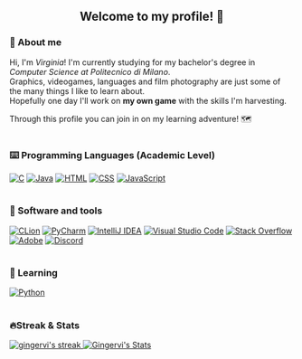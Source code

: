 <h2 align ="center" >
   Welcome to my profile! 🐾 
</h2>

### 👀 About me 

Hi, I'm <i>Virginia</i>! I'm currently studying for my bachelor's degree in <em>Computer Science at Politecnico di Milano</em>. <br>
Graphics, videogames, languages and film photography are just some of the many things I like to learn about. <br> Hopefully one day I'll work on <b>my own game</b> with the skills I'm harvesting.

Through this profile you can join in on my learning adventure! 🗺️

#

### ⌨️ Programming Languages (Academic Level)

<p>
  <a href="https://github.com/search?q=user%3ADenverCoder1+language%3Ac"><img alt="C" src="https://custom-icon-badges.demolab.com/badge/C-03599C.svg?logo=c-in-hexagon&   logoColor=white"></a>
    <a href="https://github.com/search?q=user%3ADenverCoder1+language%3Ajava"><img alt="Java" src="https://custom-icon-badges.demolab.com/badge/Java-007396.svg?logo=java&logoColor=white"></a>
    <a href="https://github.com/search?q=user%3ADenverCoder1+language%3Ahtml"><img alt="HTML" src="https://img.shields.io/badge/HTML-E34F26.svg?logo=html5&logoColor=white"></a>
    <a href="https://github.com/search?q=user%3ADenverCoder1+language%3Acss"><img alt="CSS" src="https://img.shields.io/badge/CSS-1572B6.svg?logo=css3&logoColor=white"></a>
    <a href="https://github.com/search?q=user%3ADenverCoder1+language%3Ajavascript"><img alt="JavaScript" src="https://img.shields.io/badge/JavaScript-F7DF1E.svg?logo=javascript&logoColor=black"></a>
</p>

#

### 🔧 Software and tools

<p>
    <a href="#"><img alt="CLion" src="https://img.shields.io/badge/CLion-5A6EDC?logo=clion&logoColor=white"></a>
    <a href="#"><img alt="PyCharm" src="https://img.shields.io/badge/PyCharm-2cd679?logo=pycharm&logoColor=white"></a>
    <a href="#"><img alt="IntelliJ IDEA" src="https://img.shields.io/badge/IntelliJIDEA-dc2c74.svg?logo=intellij-idea&logoColor=white"></a>
    <a href="#"><img alt="Visual Studio Code" src="https://img.shields.io/badge/Visual%20Studio%20Code-0078d7.svg?logo=visual-studio-code&logoColor=white"></a>
    <a href="#"><img alt="Stack Overflow" src="https://img.shields.io/badge/-Stack%20Overflow-FE7A16?logo=stack-overflow&logoColor=white"></a>
    <a href="#"><img alt="Adobe" src="https://img.shields.io/badge/Adobe-FF0000.svg?logo=adobe&logoColor=white"></a>
    <a href="#"><img alt="Discord" src="https://img.shields.io/badge/-Discord-5865F2.svg?logo=discord&logoColor=white"></a>
</p>

#

### 💭 Learning 

<p>
    <a href="https://github.com/search?q=user%3ADenverCoder1+language%3Apython"><img alt="Python" src="https://img.shields.io/badge/Python-14354C.svg?logo=python&logoColor=white"></a>
</p>
    
#

### 🔥Streak & Stats

<!-- GitHub Readme Streak Stats - https://github.com/DenverCoder1/github-readme-streak-stats -->
<p>
  <a href="https://github.com/gingervi/github-readme-streak-stats">
    <img alt="gingervi's streak" src="https://streak-stats.demolab.com/?user=gingervi&theme=jolly&hide_border=true"/>
  </a>

  <a href="https://github.com/gingervi" class="rich-diff-level-one">
    <img src="https://github-readme-stats.vercel.app/api?username=gingervi&theme=jolly&hide_border=true" alt="Gingervi's Stats" >
  </a>
</p>

